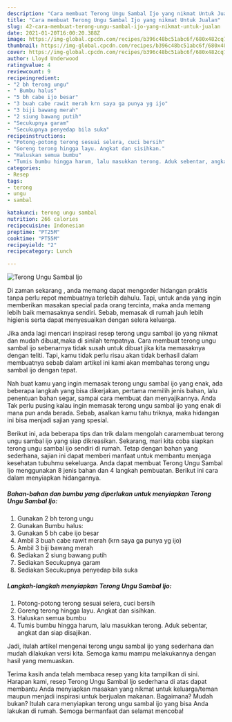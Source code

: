 ```yaml
---
description: "Cara membuat Terong Ungu Sambal Ijo yang nikmat Untuk Jualan"
title: "Cara membuat Terong Ungu Sambal Ijo yang nikmat Untuk Jualan"
slug: 42-cara-membuat-terong-ungu-sambal-ijo-yang-nikmat-untuk-jualan
date: 2021-01-20T16:00:20.388Z
image: https://img-global.cpcdn.com/recipes/b396c48bc51abc6f/680x482cq70/terong-ungu-sambal-ijo-foto-resep-utama.jpg
thumbnail: https://img-global.cpcdn.com/recipes/b396c48bc51abc6f/680x482cq70/terong-ungu-sambal-ijo-foto-resep-utama.jpg
cover: https://img-global.cpcdn.com/recipes/b396c48bc51abc6f/680x482cq70/terong-ungu-sambal-ijo-foto-resep-utama.jpg
author: Lloyd Underwood
ratingvalue: 4
reviewcount: 9
recipeingredient:
- "2 bh terong ungu"
- " Bumbu halus"
- "5 bh cabe ijo besar"
- "3 buah cabe rawit merah krn saya ga punya yg ijo"
- "3 biji bawang merah"
- "2 siung bawang putih"
- "Secukupnya garam"
- "Secukupnya penyedap bila suka"
recipeinstructions:
- "Potong-potong terong sesuai selera, cuci bersih"
- "Goreng terong hingga layu. Angkat dan sisihkan."
- "Haluskan semua bumbu"
- "Tumis bumbu hingga harum, lalu masukkan terong. Aduk sebentar, angkat dan siap disajikan."
categories:
- Resep
tags:
- terong
- ungu
- sambal

katakunci: terong ungu sambal 
nutrition: 266 calories
recipecuisine: Indonesian
preptime: "PT25M"
cooktime: "PT55M"
recipeyield: "2"
recipecategory: Lunch

---
```



![Terong Ungu Sambal Ijo](https://img-global.cpcdn.com/recipes/b396c48bc51abc6f/680x482cq70/terong-ungu-sambal-ijo-foto-resep-utama.jpg)

Di zaman  sekarang , anda memang dapat mengorder hidangan praktis tanpa perlu repot membuatnya terlebih dahulu. Tapi, untuk anda yang ingin memberikan masakan special pada orang tercinta, maka anda memang lebih baik memasaknya sendiri. Sebab, memasak di rumah jauh lebih higienis serta dapat menyesuaikan dengan selera keluarga.

Jika anda lagi mencari inspirasi resep terong ungu sambal ijo yang nikmat dan mudah dibuat,maka di sinilah tempatnya. Cara membuat terong ungu sambal ijo  sebenarnya tidak susah untuk dibuat jika kita memasaknya dengan teliti. Tapi, kamu tidak perlu risau akan tidak berhasil dalam membuatnya 
sebab dalam artikel ini kami akan membahas terong ungu sambal ijo dengan tepat.  



Nah buat kamu yang ingin memasak terong ungu sambal ijo yang enak, ada beberapa langkah yang bisa dikerjakan, pertama memilih jenis bahan, lalu penentuan bahan segar, sampai cara membuat dan menyajikannya. Anda Tak perlu pusing kalau ingin memasak terong ungu sambal ijo yang enak di mana pun anda berada. Sebab, asalkan kamu  tahu triknya, maka hidangan ini bisa menjadi sajian yang spesial.

Berikut ini, ada beberapa tips dan trik dalam mengolah caramembuat terong ungu sambal ijo yang siap dikreasikan. Sekarang, mari kita coba siapkan terong ungu sambal ijo sendiri di rumah. Tetap dengan bahan yang sederhana, sajian ini dapat memberi manfaat untuk membantu menjaga kesehatan tubuhmu sekeluarga. Anda dapat membuat Terong Ungu Sambal Ijo menggunakan 8 jenis bahan dan 4 langkah pembuatan. Berikut ini cara dalam menyiapkan hidangannya.

<!--inarticleads1-->

##### Bahan-bahan dan bumbu yang diperlukan untuk menyiapkan Terong Ungu Sambal Ijo:

1. Gunakan 2 bh terong ungu
1. Gunakan  Bumbu halus:
1. Gunakan 5 bh cabe ijo besar
1. Ambil 3 buah cabe rawit merah (krn saya ga punya yg ijo)
1. Ambil 3 biji bawang merah
1. Sediakan 2 siung bawang putih
1. Sediakan Secukupnya garam
1. Sediakan Secukupnya penyedap bila suka




<!--inarticleads2-->

##### Langkah-langkah menyiapkan Terong Ungu Sambal Ijo:

1. Potong-potong terong sesuai selera, cuci bersih
1. Goreng terong hingga layu. Angkat dan sisihkan.
1. Haluskan semua bumbu
1. Tumis bumbu hingga harum, lalu masukkan terong. Aduk sebentar, angkat dan siap disajikan.




Jadi, itulah artikel mengenai  terong ungu sambal ijo  yang sederhana dan mudah dilakukan versi kita. Semoga kamu mampu melakukannya dengan hasil yang memuaskan. 

Terima kasih anda telah membaca resep yang kita tampilkan di sini. Harapan kami, resep  Terong Ungu Sambal Ijo sederhana di atas dapat membantu Anda menyiapkan masakan yang nikmat untuk keluarga/teman maupun menjadi inspirasi untuk berjualan makanan. Bagaimana? Mudah bukan? Itulah cara menyiapkan terong ungu sambal ijo yang bisa Anda lakukan di rumah. Semoga bermanfaat dan selamat mencoba!

